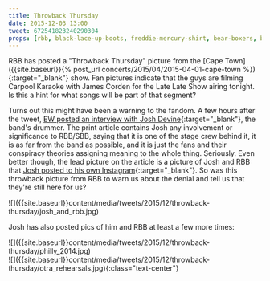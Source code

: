```yaml
---
title: Throwback Thursday
date: 2015-12-03 13:00
tweet: 672541823240290304
props: [rbb, black-lace-up-boots, freddie-mercury-shirt, bear-boxers, black-teddie-mercury-hat, aviators, mic, freddie-mustache]
---
```

RBB has posted a "Throwback Thursday" picture from the [Cape Town]({{site.baseurl}}{% post_url concerts/2015/04/2015-04-01-cape-town %}){:target="_blank"} show. Fan pictures indicate that the guys are filming Carpool Karaoke with James Corden for the Late Late Show airing tonight. Is this a hint for what songs will be part of that segment?

Turns out this might have been a warning to the fandom. A few hours after the tweet, [EW posted an interview with Josh Devine](http://www.ew.com/article/2015/12/03/one-direction-drummer-josh-devine-interview){:target="_blank"}, the band's drummer. The print article contains Josh any involvement or significance to RBB/SBB, saying that it is one of the stage crew behind it, it is as far from the band as possible, and it is just the fans and their conspiracy theories assigning meaning to the whole thing. Seriously. Even better though, the lead picture on the article is a picture of Josh and RBB that [Josh posted to his own Instagram](https://www.instagram.com/p/1EaHXqub1e/?taken-by=joshdevinedrums){:target="_blank"}. So was this throwback picture from RBB to warn us about the denial and tell us that they're still here for us?

<div markdown="1" class="text-center">
  ![]({{site.baseurl}}content/media/tweets/2015/12/throwback-thursday/josh_and_rbb.jpg)
</div>

Josh has also posted pics of him and RBB at least a few more times:

<div markdown="1" class="text-center">
  ![]({{site.baseurl}}content/media/tweets/2015/12/throwback-thursday/philly_2014.jpg)
</div>

<div markdown="1" class="text-center">
  ![]({{site.baseurl}}content/media/tweets/2015/12/throwback-thursday/otra_rehearsals.jpg){:class="text-center"}
</div>
